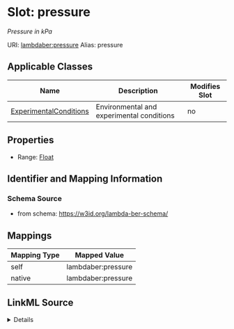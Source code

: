 

# Slot: pressure 


_Pressure in kPa_





URI: [lambdaber:pressure](https://w3id.org/lambda-ber-schema/pressure)
Alias: pressure

<!-- no inheritance hierarchy -->





## Applicable Classes

| Name | Description | Modifies Slot |
| --- | --- | --- |
| [ExperimentalConditions](ExperimentalConditions.md) | Environmental and experimental conditions |  no  |






## Properties

* Range: [Float](Float.md)




## Identifier and Mapping Information






### Schema Source


* from schema: https://w3id.org/lambda-ber-schema/




## Mappings

| Mapping Type | Mapped Value |
| ---  | ---  |
| self | lambdaber:pressure |
| native | lambdaber:pressure |




## LinkML Source

<details>
```yaml
name: pressure
description: Pressure in kPa
from_schema: https://w3id.org/lambda-ber-schema/
rank: 1000
alias: pressure
owner: ExperimentalConditions
domain_of:
- ExperimentalConditions
range: float

```
</details>